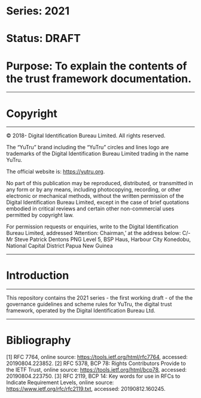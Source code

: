 # Series: 2021
# Status: DRAFT
# Purpose: To explain the contents of the trust framework documentation. 





----------------------------------------------------------------------------------------------------------------------------------------------------------------------
# Copyright
----------------------------------------------------------------------------------------------------------------------------------------------------------------------

© 2018- Digital Identification Bureau Limited.  All rights reserved.

The “YuTru” brand including the “YuTru” circles and lines logo are trademarks of the Digital Identification Bureau Limited trading in the name YuTru. 

The official website is: https://yutru.org.

No part of this publication may be reproduced, distributed, or transmitted in any form or by any means, including photocopying, recording, or other electronic or mechanical methods, without the written permission of the Digital Identification Bureau Limited, except in the case of brief quotations embodied in critical reviews and certain other non-commercial uses permitted by copyright law.

For permission requests or enquiries, write to the Digital Identification Bureau Limited, addressed ‘Attention: Chairman,’ at the address below:
C/- Mr Steve Patrick
Dentons PNG
Level 5, BSP Haus, Harbour City
Konedobu, National Capital District
Papua New Guinea





----------------------------------------------------------------------------------------------------------------------------------------------------------------------
# Introduction
----------------------------------------------------------------------------------------------------------------------------------------------------------------------
This repository contains the 2021 series - the first working draft - of the the governance guidelines and scheme rules for YuTru, the digital trust framework, operated by the Digital Identification Bureau Ltd.





----------------------------------------------------------------------------------------------------------------------------------------------------------------------
# Bibliography
[1] RFC 7764, online source: https://tools.ietf.org/html/rfc7764, accessed: 20190804.223852.
[2] RFC 5378, BCP 78: Rights Contributors Provide to the IETF Trust, online source: https://tools.ietf.org/html/bcp78, accessed: 20190804.223750.
[3] RFC 2119, BCP 14: Key words for use in RFCs to Indicate Requirement Levels, online source: https://www.ietf.org/rfc/rfc2119.txt, accessed: 20190812.160245.
